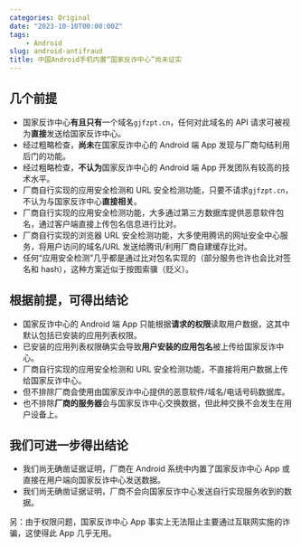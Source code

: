 ```yaml
---
categories: Original
date: "2023-10-10T00:00:00Z"
tags:
    - Android
slug: android-antifraud
title: 中国Android手机内置“国家反诈中心”尚未证实
---
```


## 几个前提

- 国家反诈中心**有且只有**一个域名`gjfzpt.cn`，任何对此域名的 API 请求可被视为**直接**发送给国家反诈中心。
- 经过粗略检查，**尚未**在国家反诈中心的 Android 端 App 发现与厂商勾结利用后门的功能。
- 经过粗略检查，**不认为**国家反诈中心的 Android 端 App 开发团队有较高的技术水平。
- 厂商自行实现的应用安全检测和 URL 安全检测功能，只要不请求`gjfzpt.cn`，不认为与国家反诈中心**直接相关**。
- 厂商自行实现的应用安全检测功能，大多通过第三方数据库提供恶意软件包名，通过客户端直接上传包名信息进行比对。
- 厂商自行实现的浏览器 URL 安全检测功能，大多使用腾讯的网址安全中心服务，将用户访问的域名/URL 发送给腾讯/利用厂商自建缓存比对。
- 任何“应用安全检测”几乎都是通过比对包名实现的（部分服务也许也会比对签名和 hash），这种方案近似于按图索骥（贬义）。

## 根据前提，可得出结论

- 国家反诈中心的 Android 端 App 只能根据**请求的权限**读取用户数据，这其中默认包括已安装的应用列表权限。
- 已安装的应用列表权限确实会导致**用户安装的应用包名**被上传给国家反诈中心。
- 厂商自行实现的应用安全检测和 URL 安全检测功能，不直接将用户数据上传给国家反诈中心。
- 但不排除厂商会使用由国家反诈中心提供的恶意软件/域名/电话号码数据库。
- 也不排除**厂商的服务器**会与国家反诈中心交换数据，但此种交换不会发生在用户设备上。

## 我们可进一步得出结论

- 我们尚无确凿证据证明，厂商在 Android 系统中内置了国家反诈中心 App 或直接在用户端向国家反诈中心发送数据。
- 我们尚无确凿证据证明，厂商不会向国家反诈中心发送自行实现服务收到的数据。

另：由于权限问题，国家反诈中心 App 事实上无法阻止主要通过互联网实施的诈骗，这使得此 App 几乎无用。
